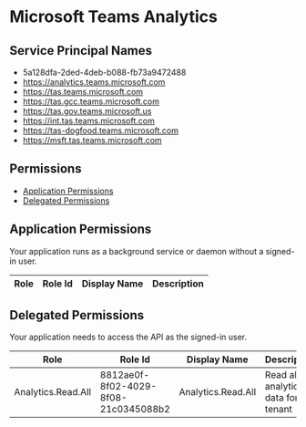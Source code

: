 # Microsoft Teams Analytics
## Service Principal Names
- 5a128dfa-2ded-4deb-b088-fb73a9472488
- https://analytics.teams.microsoft.com
- https://tas.teams.microsoft.com
- https://tas.gcc.teams.microsoft.com
- https://tas.gov.teams.microsoft.us
- https://int.tas.teams.microsoft.com
- https://tas-dogfood.teams.microsoft.com
- https://msft.tas.teams.microsoft.com

 ## Permissions
- [Application Permissions](#application-permissions)
- [Delegated Permissions](#delegated-permissions)

## Application Permissions
Your application runs as a background service or daemon without a signed-in user.

| Role | Role Id | Display Name | Description |
|---|---|---|---|

## Delegated Permissions
Your application needs to access the API as the signed-in user. 

| Role | Role Id | Display Name | Description |
|---|---|---|---|
| Analytics.Read.All | 8812ae0f-8f02-4029-8f08-21c0345088b2 | Analytics.Read.All | Read all analytics data for tenant |


